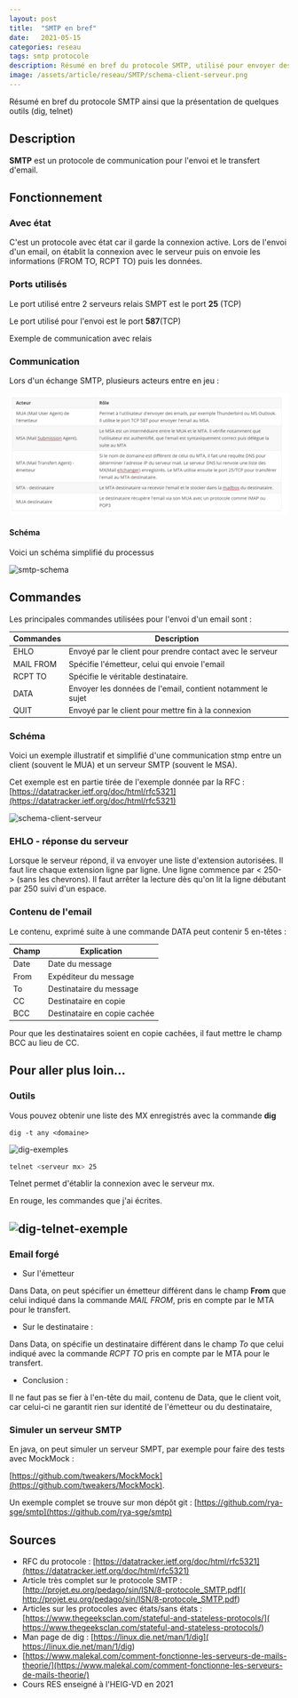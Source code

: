 ```yaml
---
layout: post
title:  "SMTP en bref"
date:   2021-05-15 
categories: reseau 
tags: smtp protocole
description: Résumé en bref du protocole SMTP, utilisé pour envoyer des emails, ainsi que la présentation de quelques outils (dig, telnet)
image: /assets/article/reseau/SMTP/schema-client-serveur.png
---
```


Résumé en bref du protocole SMTP ainsi que la présentation de quelques outils (dig, telnet)

## Description

**SMTP** est un protocole de communication pour l'envoi et le transfert d'email. 



## Fonctionnement

### Avec état

C'est un protocole avec état car il garde la connexion active. Lors de l'envoi d'un email, on établit la connexion avec le serveur puis on envoie les informations (FROM TO, RCPT TO) puis les données.



### Ports utilisés

Le port utilisé entre 2 serveurs relais SMPT est le port **25** (TCP)

Le port utilisé pour l'envoi est le port **587**(TCP)

Exemple de communication avec relais



### Communication

Lors d'un échange SMTP, plusieurs acteurs entre en jeu :

![smtp-tableau-acteur](../assets/article/reseau/SMTP/smtp-tableau-acteur.PNG)

#### Schéma

Voici un schéma simplifié du processus

![smtp-schema]({{site.url_complet}}/assets/article/reseau/SMTP/smtp-schema.png)

## Commandes

Les principales commandes utilisées pour l'envoi d'un email sont :

| Commandes | Description                                                 |
| --------- | ----------------------------------------------------------- |
| EHLO      | Envoyé par le client pour prendre contact avec le serveur   |
| MAIL FROM | Spécifie l'émetteur, celui qui envoie l'email               |
| RCPT TO   | Spécifie le véritable destinataire.                         |
| DATA      | Envoyer les données de l'email, contient notamment le sujet |
| QUIT      | Envoyé par le client pour mettre fin à la connexion         |

### Schéma

Voici un exemple illustratif et simplifié d'une communication stmp entre un client (souvent le MUA) et un serveur SMTP (souvent le MSA).

Cet exemple est en partie tirée de l'exemple donnée par la RFC : [https://datatracker.ietf.org/doc/html/rfc5321](https://datatracker.ietf.org/doc/html/rfc5321)

![schema-client-serveur]({{site.url_complet}}/assets/article/reseau/SMTP/schema-client-serveur.png)

### EHLO - réponse du serveur

Lorsque le serveur répond, il va envoyer une liste d'extension autorisées. Il faut lire chaque extension ligne par ligne. Une ligne commence par < 250- > (sans les chevrons). Il faut arrêter la lecture dès qu'on lit la ligne débutant par 250 suivi d'un espace.



### Contenu de l'email

Le  contenu, exprimé suite à une commande DATA peut contenir 5 en-têtes :

| Champ | Explication                  |
| ----- | ---------------------------- |
| Date  | Date du message              |
| From  | Expéditeur du message        |
| To    | Destinataire du message      |
| CC    | Destinataire en copie        |
| BCC   | Destinataire en copie cachée |

Pour que les destinataires soient en copie cachées,  il faut mettre le champ BCC au lieu de CC.

## Pour aller plus loin...

### Outils

Vous pouvez obtenir une liste des MX enregistrés avec la commande **dig**

```
dig -t any <domaine>
```

![dig-exemples]({{site.url_complet}}/assets/article/reseau/SMTP/dig-exemples.JPG)

```bash
telnet <serveur mx> 25
```

Telnet permet d'établir la connexion avec le serveur mx.

En rouge, les commandes que j'ai écrites.

## ![dig-telnet-exemple]({{site.url_complet}}/assets/article/reseau/SMTP/dig-telnet-exemple.png)

### Email forgé

- Sur l'émetteur


Dans Data, on peut spécifier un émetteur différent dans le champ **From** que celui indiqué dans la commande *MAIL FROM*, pris en compte par le MTA pour le transfert.

- Sur le destinataire :


Dans Data, on spécifie un destinataire différent dans le champ *To* que celui indiqué avec la commande *RCPT TO* pris en compte par le MTA pour le transfert.

- Conclusion :


Il ne faut pas se fier à l'en-tête du mail, contenu de Data, que le client voit, car celui-ci ne garantit rien sur identité de l'émetteur ou du destinataire,



### Simuler un serveur SMTP

En java, on peut simuler un serveur SMPT, par exemple pour faire des tests avec MockMock :

[https://github.com/tweakers/MockMock](https://github.com/tweakers/MockMock).



Un exemple complet se trouve sur mon dépôt git : [https://github.com/rya-sge/smtp](https://github.com/rya-sge/smtp)

## Sources 

- RFC du protocole : [https://datatracker.ietf.org/doc/html/rfc5321](https://datatracker.ietf.org/doc/html/rfc5321)
- Article très complet sur le protocole SMTP : [http://projet.eu.org/pedago/sin/ISN/8-protocole_SMTP.pdf]( http://projet.eu.org/pedago/sin/ISN/8-protocole_SMTP.pdf)
- Articles sur les protocoles avec états/sans états : [https://www.thegeeksclan.com/stateful-and-stateless-protocols/]( https://www.thegeeksclan.com/stateful-and-stateless-protocols/)
- Man page de dig : [https://linux.die.net/man/1/dig]( https://linux.die.net/man/1/dig)
- [https://www.malekal.com/comment-fonctionne-les-serveurs-de-mails-theorie/](https://www.malekal.com/comment-fonctionne-les-serveurs-de-mails-theorie/)
- Cours RES enseigné à l'HEIG-VD en 2021
